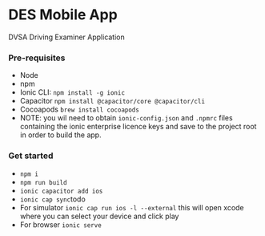# DES Mobile App
DVSA Driving Examiner Application

### Pre-requisites

- Node
- npm
- Ionic CLI: `npm install -g ionic`
- Capacitor `npm install @capacitor/core @capacitor/cli`
- Cocoapods `brew install cocoapods`
- NOTE: you wil need to obtain `ionic-config.json` and `.npmrc` files containing the ionic enterprise licence keys and save to the project root in order to build the app.

### Get started

- `npm i`
- `npm run build`
- `ionic capacitor add ios`
- `ionic cap sync`todo
- For simulator `ionic cap run ios -l --external` this will open xcode where you can select your device and click play
- For browser `ionic serve`
